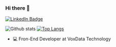 ### Hi there 👋

[![LinkedIn Badge](https://img.shields.io/badge/-WendellCalixto-blue?style=for-the-badge&logo=Linkedin&logoColor=white&link=https://www.linkedin.com/in/wendell-calixto/)](https://www.linkedin.com/in/wendell-calixto/)

![Github stats](https://github-readme-stats.vercel.app/api?username=WendellCalixtoo&theme=dracula&show_icons=true&hide_border=false&count_private=true&include_all_commits=true&line_height=24.5)
[![Top Langs](https://github-readme-stats.vercel.app/api/top-langs/?username=WendellCalixtoo&theme=dracula&layout=compact&hide=html,css&langs_count=10)](https://github.com/WendellCalixtoo?tab=repositories)

- :computer: Fron-End Developer at VoxData Technology

<!--
**wendellcalixtoo/wendellcalixtoo** is a ✨ _special_ ✨ repository because its `README.md` (this file) appears on your GitHub profile.

Here are some ideas to get you started:

- 🔭 I’m currently working on ...
- 🌱 I’m currently learning ...
- 👯 I’m looking to collaborate on ...
- 🤔 I’m looking for help with ...
- 💬 Ask me about ...
- 📫 How to reach me: ...
- 😄 Pronouns: ...
- ⚡ Fun fact: ...
-->
